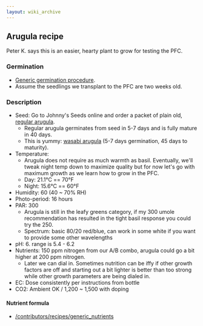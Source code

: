 ```yaml
---
layout: wiki_archive
---
```


## Arugula recipe

Peter K. says this is an easier, hearty plant to grow for testing the
PFC.

### Germination

  - [Generic germination
    procedure](/archived_wiki/contributors/recipes/generic_germination.md).
  - Assume the seedlings we transplant to the PFC are two weeks old.

### Description

  - Seed: Go to Johnny's Seeds online and order a packet of plain old,
    [regular
    arugula](http://www.johnnyseeds.com/vegetables/greens/arugula-roquette/arugula-seed-385.html).
      - Regular arugula germinates from seed in 5-7 days and is fully
        mature in 40 days.
      - This is yummy: [wasabi
        arugula](http://www.johnnyseeds.com/vegetables/greens/arugula-roquette/wasabi-arugula-seed-3865.html)
        (5-7 days germination, 45 days to maturity).
  - Temperature: 
      - Arugula does not require as much warmth as basil. Eventually,
        we'll tweak night temp down to maximize quality but for now
        let's go with maximum growth as we learn how to grow in the PFC.
      - Day: 21.1°C == 70°F
      - Night: 15.6°C == 60°F
  - Humidity: 60 (40 \~ 70% RH)
  - Photo-period: 16 hours
  - PAR: 300
      - Arugula is still in the leafy greens category, if my 300 umole
        recommendation has resulted in the tight basil response you
        could try the 250.
      - Spectrum: basic 80/20 red/blue, can work in some white if you
        want to provide some other wavelengths
  - pH: 6. range is 5.4 - 6.2
  - Nutrients: 150 ppm nitrogen from our A/B combo, arugula could go a
    bit higher at 200 ppm nitrogen. 
      - Later we can dial in. Sometimes nutrition can be iffy if other
        growth factors are off and starting out a bit lighter is better
        than too strong while other growth parameters are being dialed
        in.
  - EC: Dose consistently per instructions from bottle
  - CO2: Ambient OK / 1,200 \~ 1,500 with doping

#### Nutrient formula

  - [/contributors/recipes/generic\_nutrients](/archived_wiki/contributors/recipes/generic_nutrients.md)
